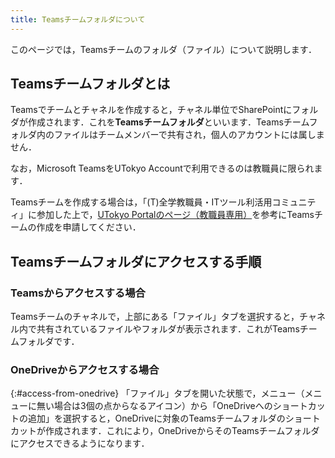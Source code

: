 ```yaml
---
title: Teamsチームフォルダについて
---
```


このページでは，Teamsチームのフォルダ（ファイル）について説明します．

## Teamsチームフォルダとは
Teamsでチームとチャネルを作成すると，チャネル単位でSharePointにフォルダが作成されます．これを**Teamsチームフォルダ**といいます．Teamsチームフォルダ内のファイルはチームメンバーで共有され，個人のアカウントには属しません．

なお，Microsoft TeamsをUTokyo Accountで利用できるのは教職員に限られます．

Teamsチームを作成する場合は，「(T)全学教職員・ITツール利活用コミュニティ」に参加した上で，[UTokyo Portalのページ（教職員専用）](https://univtokyo.sharepoint.com/sites/utokyoportal/wiki/d/IT_Tool_020.aspx)を参考にTeamsチームの作成を申請してください．

## Teamsチームフォルダにアクセスする手順

### Teamsからアクセスする場合
Teamsチームのチャネルで，上部にある「ファイル」タブを選択すると，チャネル内で共有されているファイルやフォルダが表示されます．これがTeamsチームフォルダです．

### OneDriveからアクセスする場合
{:#access-from-onedrive}
「ファイル」タブを開いた状態で，メニュー（メニューに無い場合は3個の点からなるアイコン）から「OneDriveへのショートカットの追加」を選択すると，OneDriveに対象のTeamsチームフォルダのショートカットが作成されます．これにより，OneDriveからそのTeamsチームフォルダにアクセスできるようになります．

